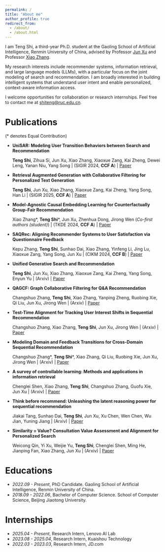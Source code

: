 ```yaml
---
permalink: /
title: "About me"
author_profile: true
redirect_from: 
  - /about/
  - /about.html
---
```



I am Teng Shi, a third-year Ph.D. student at the Gaoling School of Artificial Intelligence, Renmin University of China, advised by Professor [Jun Xu](https://scholar.google.com/citations?user=su14mcEAAAAJ&hl=zh-CN) and Professor [Xiao Zhang](https://scholar.google.com/citations?user=5FZ6wbAAAAAJ&hl=zh-CN).

My research interests include recommender systems, information retrieval, and large language models (LLMs), with a particular focus on the joint modeling of search and recommendation. I am broadly interested in building intelligent systems that understand user intent and enable personalized, context-aware information access.

I welcome opportunities for collaboration or research internships. Feel free to contact me at [shiteng@ruc.edu.cn](shiteng@ruc.edu.cn).


# Publications
(\* denotes Equal Contribution)

- **UniSAR: Modeling User Transition Behaviors between Search and Recommendation**
  
  **Teng Shi**, Zihua Si, Jun Xu, Xiao Zhang, Xiaoxue Zang, Kai Zheng, Dewei Leng, Yanan Niu, Yang Song \|
  (SIGIR 2024, **CCF A**) \| [Paper](https://dl.acm.org/doi/abs/10.1145/3626772.3657811)
  
- **Retrieval Augmented Generation with Collaborative Filtering for Personalized Text Generation**
  
  **Teng Shi**, Jun Xu, Xiao Zhang, Xiaoxue Zang, Kai Zheng, Yang Song, Han Li \|
  (SIGIR 2025, **CCF A**) \| [Paper](https://arxiv.org/abs/2504.05731)

- **Model-Agnostic Causal Embedding Learning for Counterfactually Group-Fair Recommendation**
  
  Xiao Zhang\*, **Teng Shi**\*, Jun Xu, Zhenhua Dong, Jirong Wen (*Co-first authors (student)*) \|
  (TKDE 2024, **CCF A**) \| [Paper](https://ieeexplore.ieee.org/abstract/document/10598228)

- **SAQRec: Aligning Recommender Systems to User Satisfaction via Questionnaire Feedback**
  
  Kepu Zhang, **Teng Shi**, Sunhao Dai, Xiao Zhang, Yinfeng Li, Jing Lu, Xiaoxue Zang, Yang Song, Jun Xu \|
  (CIKM 2024, **CCF B**) \| [Paper](https://dl.acm.org/doi/abs/10.1145/3627673.3679643)
  
- **Unified Generative Search and Recommendation**
  
  **Teng Shi**, Jun Xu, Xiao Zhang, Xiaoxue Zang, Kai Zheng, Yang Song, Enyun Yu \|
  (Arxiv) \| [Paper](https://arxiv.org/abs/2504.05730)

- **QAGCF: Graph Collaborative Filtering for Q&A Recommendation**
  
  Changshuo Zhang, **Teng Shi**, Xiao Zhang, Yanping Zheng, Ruobing Xie, Qi Liu, Jun Xu, Jirong Wen \|
  (Arxiv) \| [Paper](https://arxiv.org/abs/2406.04828)

- **Test-Time Alignment for Tracking User Interest Shifts in Sequential Recommendation**
  
  Changshuo Zhang, Xiao Zhang, **Teng Shi**, Jun Xu, Jirong Wen \|
  (Arxiv) \| [Paper](https://arxiv.org/abs/2504.01489)

- **Modeling Domain and Feedback Transitions for Cross-Domain Sequential Recommendation**
  
  Changshuo Zhang\*, **Teng Shi**\*, Xiao Zhang, Qi Liu, Ruobing Xie, Jun Xu, Jirong Wen \|
  (Arxiv) \| [Paper](https://arxiv.org/abs/2408.08209)

- **A survey of controllable learning: Methods and applications in information retrieval**
  
  Chenglei Shen, Xiao Zhang, **Teng Shi**, Changshuo Zhang, Guofu Xie, Jun Xu \|
  (Arxiv) \| [Paper](https://arxiv.org/abs/2407.06083)

- **Think before recommend: Unleashing the latent reasoning power for sequential recommendation**
  
  Jiakai Tang, Sunhao Dai, **Teng Shi**, Jun Xu, Xu Chen, Wen Chen, Wu Jian, Yuning Jiang \|
  (Arxiv) \| [Paper](https://arxiv.org/abs/2503.22675)

- **Similarity = Value? Consultation Value Assessment and Alignment for Personalized Search**
  
  Weicong Qin, Yi Xu, Weijie Yu, **Teng Shi**, Chenglei Shen, Ming He, Jianping Fan, Xiao Zhang, Jun Xu \|
  (Arxiv) \| [Paper](https://arxiv.org/pdf/2506.14437)

# Educations
- *2022.09 - Present*, PhD Candidate. Gaoling School of Artificial Intelligence, Renmin University of China.
- *2018.09 - 2022.06*, Bachelor of Computer Science. School of Computer Science, Beijing Jiaotong University. 

# Internships
- *2025.04 - Present*, Research Intern, Lenovo AI Lab
- *2023.08 - 2025.04*, Research Intern, Kuaishou Technology
- *2022.03 - 2023.03*, Research Intern, JD.com
